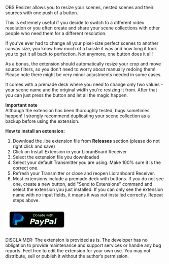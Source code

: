 OBS Resizer allows you to resize your scenes, nested scenes and their sources with one push of a button.   

This is extremely useful if you decide to switch to a different video resolution or you often create and share your scene collections with other people who  need them for a different resolution.   

If you've ever had to change all your pixel-size perfect scenes to another canvas size, you know how much of a hassle it was and how long it took you to get it all back to perfection. Not anymore, one button does it all!   

As a bonus, the extension should automatically resize your crop and move source filters, so you don't need to worry about manually redoing them! Please note there might be very minor adjustments needed in some cases.   

It comes with a premade deck where you need to change only two values - your scene name and the original width you're resizing it from. After that you can just press the button and let all the magic happen.    

**Important note**   
Although the extension has been thoroughly tested, bugs sometimes happen! I strongly recommend duplicating your scene collection as a backup before using the extension. 

**How to install an extension:**
1. Download the .lbe extension file from **Releases** section (please do not right click and save) 
2. Click on Install Extension in your LioranBoard Receiver
3. Select the extension file you downloaded 
4. Select your default Transmitter you are using. Make 100% sure it is the correct one. 
5. Refresh your Transmitter or close and reopen Lioranboard Receiver. 
6. Most extensions include a premade deck with buttons. If you do not see one, create a new button, add "Send to Extensions" command and select the extension you just installed. If you can only see the extension name with no input fields, it means it was not installed correctly. Repeat steps above.  

[![](https://github.com/christinna9031/LioranBoard-Files/blob/main/img/paypal.png?raw=true)](https://www.paypal.com/cgi-bin/webscr?cmd=_s-xclick&hosted_button_id=3YWXYQE3HKWHQ)

DISCLAIMER: The extension is provided as is. The developer has no obligation to provide maintenance and support services or handle any bug reports.
Feel free to edit the extension for your own use. You may not distribute, sell or publish it without the author’s permission.
